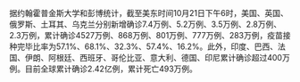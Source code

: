 据约翰霍普金斯大学和彭博统计，截至美东时间10月21日下午6时，美国、英国、俄罗斯、土耳其、乌克兰分别新增确诊7.4万例、5.2万例、3.5万例、2.8万例、2.3万例，累计确诊4527万例、868万例、801万例、777万例、283万例，疫苗接种完毕比率为57.1%、68.1%、32.3%、57.4%、16.2%。此外，印度、巴西、法国、伊朗、阿根廷、西班牙、哥伦比亚、意大利、德国、印尼累计确诊超过400万例。目前全球累计确诊2.42亿例，累计死亡493万例。
